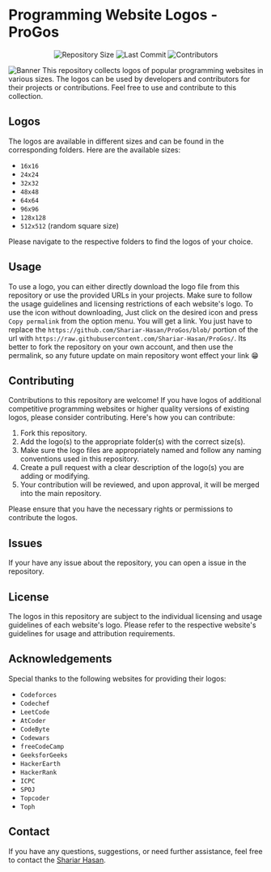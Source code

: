 # Programming Website Logos - **ProGos**

<div align="center">

![Repository Size](https://img.shields.io/github/repo-size/Shariar-Hasan/ProGos)
![Last Commit](https://img.shields.io/github/last-commit/Shariar-Hasan/ProGos)
![Contributors](https://img.shields.io/github/contributors/Shariar-Hasan/ProGos)

</div>

![Banner](./Banner.png)
This repository collects logos of popular programming websites in various sizes. The logos can be used by developers and contributors for their projects or contributions. Feel free to use and contribute to this collection.

## Logos

The logos are available in different sizes and can be found in the corresponding folders. Here are the available sizes:

- `16x16`
- `24x24`
- `32x32`
- `48x48`
- `64x64`
- `96x96`
- `128x128`
- `512x512` (random square size)

Please navigate to the respective folders to find the logos of your choice.

## Usage

To use a logo, you can either directly download the logo file from this repository or use the provided URLs in your projects. Make sure to follow the usage guidelines and licensing restrictions of each website's logo.
To use the icon without downloading, Just click on the desired icon and press `Copy permalink` from the option menu. You will get a link. You just have to replace the `https://github.com/Shariar-Hasan/ProGos/blob/` portion of the url with `https://raw.githubusercontent.com/Shariar-Hasan/ProGos/`. Its better to fork the repository on your own account, and then use the permalink, so any future update on main repository wont effect your link 😁 

## Contributing

Contributions to this repository are welcome! If you have logos of additional competitive programming websites or higher quality versions of existing logos, please consider contributing. Here's how you can contribute:

1. Fork this repository.
2. Add the logo(s) to the appropriate folder(s) with the correct size(s).
3. Make sure the logo files are appropriately named and follow any naming conventions used in this repository.
4. Create a pull request with a clear description of the logo(s) you are adding or modifying.
5. Your contribution will be reviewed, and upon approval, it will be merged into the main repository.

Please ensure that you have the necessary rights or permissions to contribute the logos.

## Issues

If your have any issue about the repository, you can open a issue in the repository.

## License

The logos in this repository are subject to the individual licensing and usage guidelines of each website's logo. Please refer to the respective website's guidelines for usage and attribution requirements.

## Acknowledgements

Special thanks to the following websites for providing their logos:

- `Codeforces`
- `Codechef`
- `LeetCode`
- `AtCoder`
- `CodeByte`
- `Codewars`
- `freeCodeCamp`
- `GeeksforGeeks`
- `HackerEarth`
- `HackerRank`
- `ICPC`
- `SPOJ`
- `Topcoder`
- `Toph`

## Contact

If you have any questions, suggestions, or need further assistance, feel free to contact the [Shariar Hasan](https://github.com/Shariar-Hasan).

